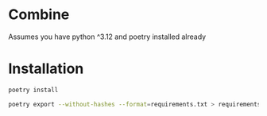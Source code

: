 # Combine

Assumes you have python ^3.12 and poetry installed already

# Installation
```bash
poetry install
```

```bash
poetry export --without-hashes --format=requirements.txt > requirements.txt
```
